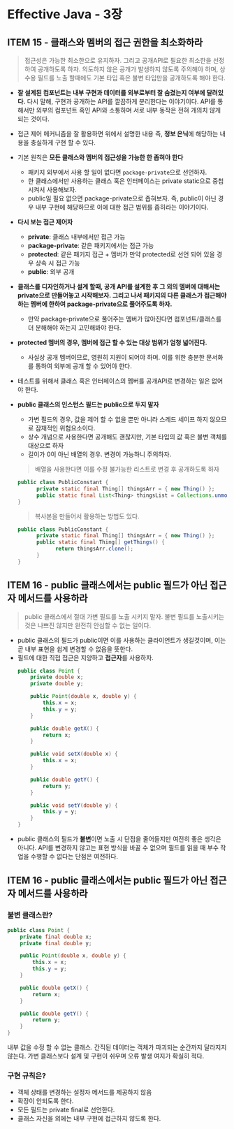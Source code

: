 # Effective Java - 3장
## ITEM 15 - 클래스와 멤버의 접근 권한을 최소화하라

> 접근성은 가능한 최소한으로 유지하자. 그리고 공개API로 필요한 최소한을 선정하여 공개하도록 하자. 의도하지 않은 공개가 발생하지 않도록 주의해야 하며, 상수용 필드를 노출 할때에도 기본 타입 혹은 불변 타입만을 공개하도록 해야 한다.

* **잘 설계된 컴포넌트는 내부 구현과 데이터를 외부로부터 잘 숨겼는지 여부에 달려있다.** 다시 말해, 구현과 공개하는 API를 깔끔하게 분리한다는 이야기이다. API를 통해서만 외부의 컴포넌트 혹인 API와 소통하며 서로 내부 동작은 전혀 개의치 않게 되는 것이다.
* 접근 제어 메커니즘을 잘 활용하면 위에서 설명한 내용 즉, **정보 은닉**에 해당하는 내용을 충실하게 구현 할 수 있다.
* 기본 원칙은 **모든 클래스와 멤버의 접근성을 가능한 한 좁혀야 한다**
  * 패키지 외부에서 사용 할 일이 없다면 `package-private`으로 선언하자.
  * 한 클래스에서만 사용하는 클래스 혹은 인터페이스는 private static으로 중첩 시켜서 사용해보자.
  * public일 필요 없으면 package-private으로 좁혀보자. 즉, public이 아닌 경우 내부 구현에 해당하므로 이에 대한 접근 범위를 좁히라는 이야기이다.
* **다시 보는 접근 제어자**
  * **private**: 클래스 내부에서만 접근 가능
  * **package-private**: 같은 패키지에서는 접근 가능
  * **protected**: 같은 패키지 접근 + 멤버가 만약 protected로 선언 되어 있을 경우 상속 시 접근 가능
  * **public**: 외부 공개
* **클래스를 디자인하거나 설계 할때, 공개 API를 설계한 후 그 외의 멤버에 대해서는 private으로 만들어놓고 시작해보자. 그리고 나서 패키지의 다른 클래스가 접근해야 하는 멤버에 한하여 package-private으로 풀어주도록 하자.** 
  * 만약 package-private으로 풀어주는 멤버가 많아진다면 컴포넌트/클래스를 더 분해해야 하는지 고민해봐야 한다.
* **protected 멤버의 경우, 멤버에 접근 할 수 있는 대상 범위가 엄청 넓어진다.**
  * 사실상 공개 멤버이므로, 영원히 지원이 되어야 하며. 이를 위한 충분한 문서화를 통하여 외부에 공개 할 수 있어야 한다.
* 테스트를 위해서 클래스 혹은 인터페이스의 멤버를 공개API로 변경하는 일은 없어야 한다.
* **public 클래스의 인스턴스 필드는 public으로 두지 말자**
  * 가변 필드의 경우, 값을 제어 할 수 없을 뿐만 아니라 스레드 세이프 하지 않으므로 잠재적인 위험요소이다.
  * 상수 개념으로 사용한다면 공개해도 괜찮지만, 기본 타입의 값 혹은 불변 객체를 대상으로 하자
  * 길이가 0이 아닌 배열의 경우. 변경이 가능하니 주의하자.
  
  > 배열을 사용한다면 이를 수정 불가능한 리스트로 변경 후 공개하도록 하자
  ```java
  public class PublicConstant {
        private static final Thing[] thingsArr = { new Thing() };
        public static final List<Thing> thingsList = Collections.unmodifiableList(Arrays.asList(thingsArr));
  }
  ```
  > 복사본을 만들어서 활용하는 방법도 있다.
  ```java
  public class PublicConstant {
        private static final Thing[] thingsArr = { new Thing() };
        public static final Thing[] getThings() {
              return thingsArr.clone();
        }
  }
  ```  


## ITEM 16 - public 클래스에서는 public 필드가 아닌 접근자 메서드를 사용하라
> public 클래스에서 절대 가변 필드를 노출 시키지 말자. 불변 필드를 노출시키는 것은 나쁘진 않지만 완전히 안심할 수 없는 일이다.

* public 클래스의 필드가 public이면 이를 사용하는 클라이언트가 생길것이며, 이는 곧 내부 표현을 쉽게 변경할 수 없음을 뜻한다.
* 필드에 대한 직접 접근은 지양하고 **접근자**를 사용하자.
  ```java
  public class Point {
      private double x;
      private double y;
  
      public Point(double x, double y) {
          this.x = x;
          this.y = y;
      }
  
      public double getX() {
          return x;
      }
  
      public void setX(double x) {
          this.x = x;
      }
  
      public double getY() {
          return y;
      }
  
      public void setY(double y) {
          this.y = y;
      }
  }  
  ```
* public 클래스의 필드가 **불변**이면 노출 시 단점을 줄어들지만 여전히 좋은 생각은 아니다. API를 변경하지 않고는 표현 방식을 바꿀 수 없으며 필드를 읽을 때 부수 작업을 수행할 수 없다는 단점은 여전하다.

## ITEM 16 - public 클래스에서는 public 필드가 아닌 접근자 메서드를 사용하라
### 불변 클래스란?
  ```java
  public class Point {
      private final double x;
      private final double y;
  
      public Point(double x, double y) {
          this.x = x;
          this.y = y;
      }
  
      public double getX() {
          return x;
      }
  
      public double getY() {
          return y;
      }
  }  
  ```
내부 값을 수정 할 수 없는 클래스. 간직된 데이터는 객체가 파괴되는 순간까지 달라지지 않는다. 가변 클래스보다 설계 및 구현이 쉬우며 오류 발생 여지가 확실히 적다.

### 구현 규칙은?
* 객체 상태를 변경하는 설정자 메서드를 제공하지 않음
* 확장이 안되도록 한다.
* 모든 필드는 private final로 선언한다.
* 클래스 자신을 외에는 내부 구현에 접근하지 않도록 한다.

